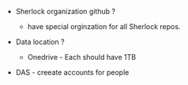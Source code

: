 
* Sherlock organization github ? 
   - have special orginzation for all Sherlock repos.
   
* Data location ?
   - Onedrive - Each should have 1TB
   
* DAS - creeate accounts for people
  
  
  
  
  

